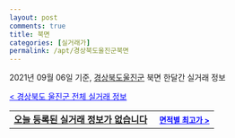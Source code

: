 ```yaml
---
layout: post
comments: true
title: 북면
categories: [실거래가]
permalink: /apt/경상북도울진군북면
---
```


2021년 09월 06일 기준, <a href="/apt/경상북도울진군">경상북도울진군</a> 북면 한달간 실거래 정보

<a style="color: blue;" href="/apt/경상북도울진군">< 경상북도 울진군 전체 실거래 정보</a>
<!---- start ---->
<table>
  <tr>
    <td colspan="4" style="font-weight: bold;"><a href="/apt/경상북도울진군북면{name_without_space}">오늘 등록된 실거래 정보가 없습니다</a> &nbsp;&nbsp;&nbsp; <a style="color: blue; font-size: smaller;" href="/apt/경상북도울진군북면{name_without_space}">면적별 최고가 ></a></td>
  </tr>
    
</table>
<!---- end ---->
    